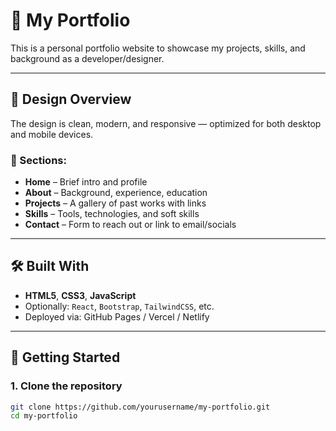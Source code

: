 # 💼 My Portfolio

This is a personal portfolio website to showcase my projects, skills, and background as a developer/designer.

---

## 🎨 Design Overview

The design is clean, modern, and responsive — optimized for both desktop and mobile devices.

### 🧩 Sections:
- **Home** – Brief intro and profile
- **About** – Background, experience, education
- **Projects** – A gallery of past works with links
- **Skills** – Tools, technologies, and soft skills
- **Contact** – Form to reach out or link to email/socials

---

## 🛠️ Built With

- **HTML5**, **CSS3**, **JavaScript**
- Optionally: `React`, `Bootstrap`, `TailwindCSS`, etc.
- Deployed via: GitHub Pages / Vercel / Netlify

---

## 🚀 Getting Started

### 1. Clone the repository
```bash
git clone https://github.com/yourusername/my-portfolio.git
cd my-portfolio
